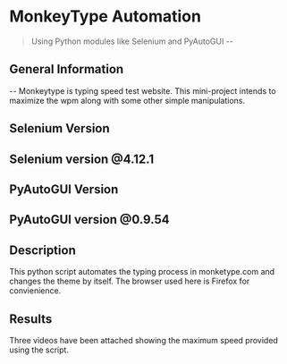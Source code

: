 # MonkeyType Automation 
>Using Python modules like Selenium and PyAutoGUI
--
## General Information
--
Monkeytype is typing speed test website. This mini-project intends to maximize the wpm along with some other simple manipulations.

## Selenium Version
Selenium version @4.12.1
--
## PyAutoGUI Version
PyAutoGUI version @0.9.54
--

## Description
This python script automates the typing process in monketype.com and changes the theme by itself.
The browser used here is Firefox for convienience.

## Results
Three videos have been attached showing the maximum speed provided using the script.